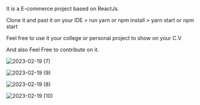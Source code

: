 It is a E-commerce project based on ReactJs. 

Clone it and past it on your IDE > run yarn or npm install > yarn start or npm start

Feel free to use it your college or personal project to show on your C.V

And also Feel Free to contribute on it. 


![2023-02-19 (7)](https://user-images.githubusercontent.com/31897843/219955397-83012e6d-e3c1-4f9c-bf3b-ef656b54ddcc.png)

![2023-02-19 (9)](https://user-images.githubusercontent.com/31897843/219955405-ce9be3fb-ebef-40d6-8a0d-c2a622137572.png)

![2023-02-19 (8)](https://user-images.githubusercontent.com/31897843/219955410-4c175b61-54e4-416d-8395-03f87e8a2a2b.png)

![2023-02-19 (10)](https://user-images.githubusercontent.com/31897843/219955417-25a97492-cfeb-48f7-ac30-19aa9589fd1b.png)

